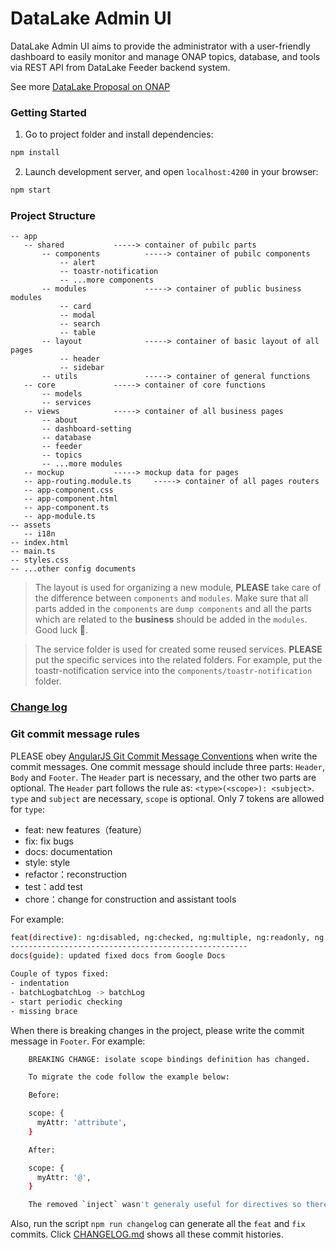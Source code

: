 # DataLake Admin UI

DataLake Admin UI aims to provide the administrator with a user-friendly dashboard to easily monitor and manage ONAP topics, database, and tools via REST API from DataLake Feeder backend system.

See more [DataLake Proposal on ONAP](https://wiki.onap.org/display/DW/DataLake "DataLake Proposal on ONAP")

### Getting Started

1. Go to project folder and install dependencies:

```bash
npm install
```

2. Launch development server, and open `localhost:4200` in your browser:

```bash
npm start
```

### Project Structure

```
-- app
   -- shared           -----> container of pubilc parts
       -- components          -----> container of pubilc components
           -- alert
           -- toastr-notification
           -- ...more components
       -- modules             -----> container of public business modules
           -- card
           -- modal
           -- search
           -- table
       -- layout              -----> container of basic layout of all pages
           -- header
           -- sidebar
       -- utils               -----> container of general functions
   -- core             -----> container of core functions
       -- models
       -- services
   -- views            -----> container of all business pages
       -- about
       -- dashboard-setting
       -- database
       -- feeder
       -- topics
       -- ...more modules
   -- mockup           -----> mockup data for pages
   -- app-routing.module.ts     -----> container of all pages routers
   -- app-component.css
   -- app-component.html
   -- app-component.ts
   -- app-module.ts
-- assets
   -- i18n
-- index.html
-- main.ts
-- styles.css
-- ...other config documents
```

> The layout is used for organizing a new module, **PLEASE** take care of the difference between `components` and `modules`. Make sure that all parts added in the `components` are `dump components` and all the parts which are related to the **business** should be added in the `modules`. Good luck 🙂.

> The service folder is used for created some reused services. **PLEASE** put the specific services into the related folders. For example, put the toastr-notification service into the `components/toastr-notification` folder.

### [Change log](./CHANGELOG.md)

### Git commit message rules

PLEASE obey [AngularJS Git Commit Message Conventions](https://docs.google.com/document/d/1QrDFcIiPjSLDn3EL15IJygNPiHORgU1_OOAqWjiDU5Y/edit#) when write the commit messages. One commit message should include three parts: `Header`, `Body` and `Footer`. The `Header` part is necessary, and the other two parts are optional. The `Header` part follows the rule as: `<type>(<scope>): <subject>`. `type` and `subject` are necessary, `scope` is optional. Only 7 tokens are allowed for `type`:
   * feat: new features（feature）
   * fix: fix bugs
   * docs: documentation
   * style: style
   * refactor：reconstruction 
   * test：add test
   * chore：change for construction and assistant tools

For example:

```bash
feat(directive): ng:disabled, ng:checked, ng:multiple, ng:readonly, ng:selected
----------------------------------------------------- 
docs(guide): updated fixed docs from Google Docs

Couple of typos fixed:
- indentation
- batchLogbatchLog -> batchLog
- start periodic checking
- missing brace
```


When there is breaking changes in the project, please write the commit message in `Footer`. For example:

```bash 
    BREAKING CHANGE: isolate scope bindings definition has changed.

    To migrate the code follow the example below:

    Before:

    scope: {
      myAttr: 'attribute',
    }

    After:

    scope: {
      myAttr: '@',
    }

    The removed `inject` wasn't generaly useful for directives so there should be no code using it.
```
Also, run the script `npm run changelog` can generate all the `feat` and `fix` commits. Click [CHANGELOG.md](./CHANGELOG.md) shows all these commit histories. 
